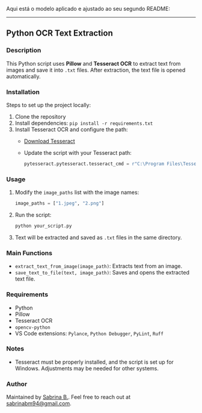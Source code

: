 Aqui está o modelo aplicado e ajustado ao seu segundo README:

---

## Python OCR Text Extraction

### Description

This Python script uses **Pillow** and **Tesseract OCR** to extract text from images and save it into `.txt` files. After extraction, the text file is opened automatically.

### Installation

Steps to set up the project locally:

1. Clone the repository
2. Install dependencies: `pip install -r requirements.txt`
3. Install Tesseract OCR and configure the path:
   - [Download Tesseract](https://sourceforge.net/projects/tesseract-ocr-alt/files/)
   - Update the script with your Tesseract path:

     ```python
     pytesseract.pytesseract.tesseract_cmd = r"C:\Program Files\Tesseract-OCR\tesseract.exe"
     ```

### Usage

1. Modify the `image_paths` list with the image names:

   ```python
   image_paths = ["1.jpeg", "2.png"]
   ```

2. Run the script:

   ```bash
   python your_script.py
   ```

3. Text will be extracted and saved as `.txt` files in the same directory.

### Main Functions

- `extract_text_from_image(image_path)`: Extracts text from an image.
- `save_text_to_file(text, image_path)`: Saves and opens the extracted text file.

### Requirements

- Python
- Pillow
- Tesseract OCR
- `opencv-python`
- VS Code extensions: `Pylance`, `Python Debugger`, `PyLint`, `Ruff`

### Notes

- Tesseract must be properly installed, and the script is set up for Windows. Adjustments may be needed for other systems.

### Author

Maintained by [Sabrina B.](https://github.com/sabrinabm94/about/blob/main/README.md).
Feel free to reach out at <sabrinabm94@gmail.com>.
